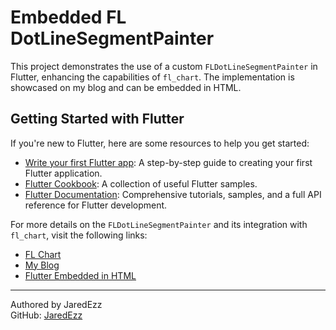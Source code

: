 # Embedded FL DotLineSegmentPainter

This project demonstrates the use of a custom `FLDotLineSegmentPainter` in Flutter, enhancing the capabilities
of `fl_chart`. The implementation is showcased on my blog and can be embedded in HTML.

## Getting Started with Flutter

If you're new to Flutter, here are some resources to help you get started:

- [Write your first Flutter app](https://docs.flutter.dev/get-started/codelab): A step-by-step guide to creating your
  first Flutter application.
- [Flutter Cookbook](https://docs.flutter.dev/cookbook): A collection of useful Flutter samples.
- [Flutter Documentation](https://docs.flutter.dev/): Comprehensive tutorials, samples, and a full API reference for Flutter development.

For more details on the `FLDotLineSegmentPainter` and its integration with `fl_chart`, visit the following links:

- [FL Chart](https://pub.dev/packages/fl_chart)
- [My Blog](https://jaredezz.tech/)
- [Flutter Embedded in HTML](https://github.com/flutter/samples/tree/main/web_embedding)

---

Authored by JaredEzz  
GitHub: [JaredEzz](https://github.com/JaredEzz)